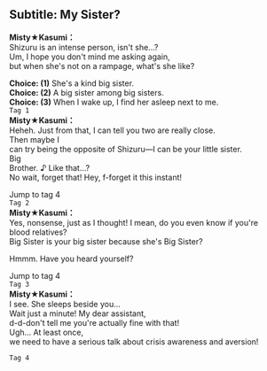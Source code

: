 # 

  
## Subtitle: My Sister?
  
**Misty★Kasumi：**  
Shizuru is an intense person, isn't she...?  
Um, I hope you don't mind me asking again,  
but when she's not on a rampage, what's she like?  
  
**Choice: (1)**  She's a kind big sister.  
**Choice: (2)**  A big sister among big sisters.  
**Choice: (3)**  When I wake up, I find her asleep next to me.  
`Tag 1`  
**Misty★Kasumi：**  
Heheh. Just from that, I can tell you two are really close.  
Then maybe I  
can try being the opposite of Shizuru—I can be your little sister.  
Big  
Brother. ♪ Like that...?  
No wait, forget that! Hey, f-forget it this instant!  
  
Jump to tag 4  
`Tag 2`  
**Misty★Kasumi：**  
Yes, nonsense, just as I thought! I mean, do you even know if you're  
blood relatives?  
Big Sister is your big sister because she's Big Sister?  
  
Hmmm. Have you heard yourself?  
  
Jump to tag 4  
`Tag 3`  
**Misty★Kasumi：**  
I see. She sleeps beside you...  
Wait just a minute! My dear assistant,  
d-d-don't tell me you're actually fine with that!  
Ugh... At least once,  
we need to have a serious talk about crisis awareness and aversion!  
  
`Tag 4`  
